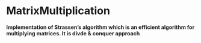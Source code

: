 # MatrixMultiplication
**Implementation of Strassen’s algorithm which is an efficient algorithm for multiplying matrices. It is divde & conquer approach**
